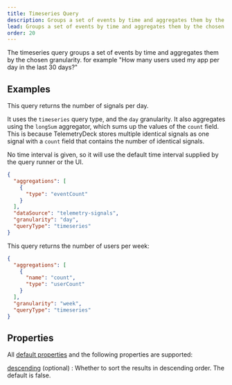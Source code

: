 ```yaml
---
title: Timeseries Query
description: Groups a set of events by time and aggregates them by the chosen granularity in the TelemetryDeck Query Language.
lead: Groups a set of events by time and aggregates them by the chosen granularity.
order: 20
---
```


The timeseries query groups a set of events by time and aggregates them by the chosen granularity. for example "How many users used my app per day in the last 30 days?"

## Examples

This query returns the number of signals per day.

It uses the `timeseries` query type, and the `day` granularity. It also aggregates using the `longSum` aggregator, which sums up the values of the `count` field. This is because TelemetryDeck stores multiple identical signals as one signal with a `count` field that contains the number of identical signals.

No time interval is given, so it will use the default time interval supplied by the query runner or the UI.

```json
{
  "aggregations": [
    {
      "type": "eventCount"
    }
  ],
  "dataSource": "telemetry-signals",
  "granularity": "day",
  "queryType": "timeseries"
}
```

This query returns the number of users per week:

```json
{
  "aggregations": [
    {
      "name": "count",
      "type": "userCount"
    }
  ],
  "granularity": "week",
  "queryType": "timeseries"
}
```

## Properties

All [default properties](/docs/tql/query/) and the following properties are supported:

[descending](/docs/tql/descending/) (optional)
: Whether to sort the results in descending order. The default is false.
